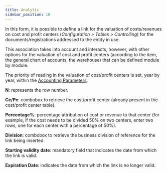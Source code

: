 ```yaml
---
title: Analytic
sidebar_position: 10
---
```


In this form, it is possible to define a link for the valuation of costs/revenues on cost and profit centers (*Configuration > Tables > Controlling*) for the documents/registrations addressed to the entity in use.

This association takes into account and interacts, however, with other options for the valuation of cost and profit centers (according to the item, the general chart of accounts, the warehouse) that can be defined module by module.

The priority of reading in the valuation of cost/profit centers is set, year by year, within the [Accounting Parameters](/docs/configurations/parameters/finance/accounting-parameters#center-proposal).

**N**: represents the row number.

**Cc/Pc**: combobox to retrieve the cost/profit center (already present in the cost/profit center table).

**Percentage%**: percentage attribution of cost or revenue to that center (for example, if the cost needs to be divided 50% on two centers, enter two rows, one for each center with a percentage of 50%).

**Division**: combobox to retrieve the business division of reference for the link being inserted.

**Starting validity date**: mandatory field that indicates the date from which the link is valid.

**Expiration Date**: indicates the date from which the link is no longer valid.